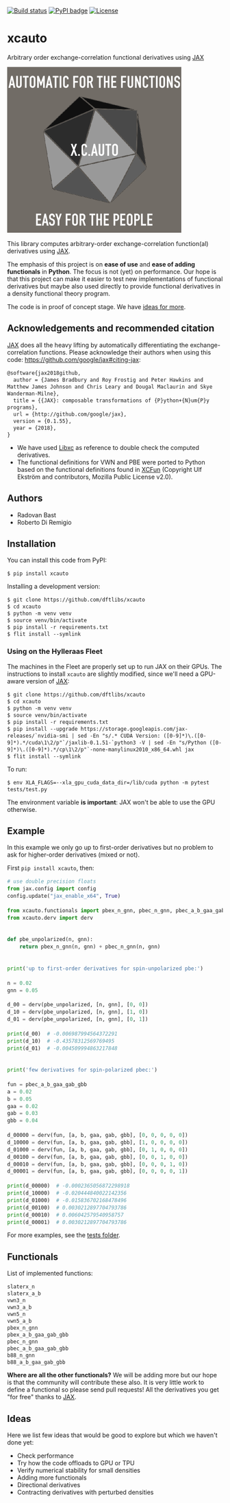 [![Build status](https://github.com/dftlibs/xcauto/workflows/Test/badge.svg)](https://github.com/dftlibs/xcauto/actions)
[![PyPI badge](https://badge.fury.io/py/xcauto.svg)](https://badge.fury.io/py/xcauto)
[![License](https://img.shields.io/badge/license-%20MPL--v2.0-blue.svg)](LICENSE)


# xcauto

Arbitrary order exchange-correlation functional derivatives using
[JAX](https://jax.readthedocs.io/)

![Automatic for the functions, easy for the people](img/cover.png)

This library computes arbitrary-order exchange-correlation function(al) derivatives
using [JAX](https://jax.readthedocs.io/).

The emphasis of this project is on **ease of use** and **ease of adding
functionals** in **Python**.  The focus is not (yet) on performance.  Our hope is
that this project can make it easier to test new implementations of functional
derivatives but maybe also used directly to provide functional derivatives in a
density functional theory program.

The code is in proof of concept stage. We have [ideas for more](#ideas).


## Acknowledgements and recommended citation

[JAX](https://jax.readthedocs.io/) does all the heavy lifting by
automatically differentiating the exchange-correlation functions. Please
acknowledge their authors when using this code:
https://github.com/google/jax#citing-jax:

```
@software{jax2018github,
  author = {James Bradbury and Roy Frostig and Peter Hawkins and Matthew James Johnson and Chris Leary and Dougal Maclaurin and Skye Wanderman-Milne},
  title = {{JAX}: composable transformations of {P}ython+{N}um{P}y programs},
  url = {http://github.com/google/jax},
  version = {0.1.55},
  year = {2018},
}
```

- We have used [Libxc](https://www.tddft.org/programs/libxc/) as reference to
  double check the computed derivatives.
- The functional definitions for VWN and PBE were ported to Python based on the
  functional definitions found in [XCFun](https://github.com/dftlibs/xcfun)
  (Copyright Ulf Ekström and contributors, Mozilla Public License v2.0).


## Authors

- Radovan Bast
- Roberto Di Remigio


## Installation

You can install this code from PyPI:
```
$ pip install xcauto
```

Installing a development version:
```
$ git clone https://github.com/dftlibs/xcauto
$ cd xcauto
$ python -m venv venv
$ source venv/bin/activate
$ pip install -r requirements.txt
$ flit install --symlink
```

### Using on the Hylleraas Fleet

The machines in the Fleet are properly set up to run JAX on their GPUs. The instructions to install `xcauto` are slightly modified, since we'll need a GPU-aware version of [JAX](https://jax.readthedocs.io/):
```
$ git clone https://github.com/dftlibs/xcauto
$ cd xcauto
$ python -m venv venv
$ source venv/bin/activate
$ pip install -r requirements.txt
$ pip install --upgrade https://storage.googleapis.com/jax-releases/`nvidia-smi | sed -En "s/.* CUDA Version: ([0-9]*)\.([0-9]*).*/cuda\1\2/p"`/jaxlib-0.1.51-`python3 -V | sed -En "s/Python ([0-9]*)\.([0-9]*).*/cp\1\2/p"`-none-manylinux2010_x86_64.whl jax
$ flit install --symlink
```

To run:
```
$ env XLA_FLAGS=--xla_gpu_cuda_data_dir=/lib/cuda python -m pytest tests/test.py
```
The environment variable **is important**: JAX won't be able to use the GPU otherwise.


## Example

In this example we only go up to first-order derivatives
but no problem to ask for higher-order derivatives (mixed or not).

First `pip install xcauto`, then:

```python
# use double precision floats
from jax.config import config
config.update("jax_enable_x64", True)

from xcauto.functionals import pbex_n_gnn, pbec_n_gnn, pbec_a_b_gaa_gab_gbb
from xcauto.derv import derv


def pbe_unpolarized(n, gnn):
    return pbex_n_gnn(n, gnn) + pbec_n_gnn(n, gnn)


print('up to first-order derivatives for spin-unpolarized pbe:')

n = 0.02
gnn = 0.05

d_00 = derv(pbe_unpolarized, [n, gnn], [0, 0])
d_10 = derv(pbe_unpolarized, [n, gnn], [1, 0])
d_01 = derv(pbe_unpolarized, [n, gnn], [0, 1])

print(d_00)  # -0.006987994564372291
print(d_10)  # -0.43578312569769495
print(d_01)  # -0.004509994863217848


print('few derivatives for spin-polarized pbec:')

fun = pbec_a_b_gaa_gab_gbb
a = 0.02
b = 0.05
gaa = 0.02
gab = 0.03
gbb = 0.04

d_00000 = derv(fun, [a, b, gaa, gab, gbb], [0, 0, 0, 0, 0])
d_10000 = derv(fun, [a, b, gaa, gab, gbb], [1, 0, 0, 0, 0])
d_01000 = derv(fun, [a, b, gaa, gab, gbb], [0, 1, 0, 0, 0])
d_00100 = derv(fun, [a, b, gaa, gab, gbb], [0, 0, 1, 0, 0])
d_00010 = derv(fun, [a, b, gaa, gab, gbb], [0, 0, 0, 1, 0])
d_00001 = derv(fun, [a, b, gaa, gab, gbb], [0, 0, 0, 0, 1])

print(d_00000)  # -0.0002365056872298918
print(d_10000)  # -0.020444840022142356
print(d_01000)  # -0.015836702168478496
print(d_00100)  # 0.0030212897704793786
print(d_00010)  # 0.006042579540958757
print(d_00001)  # 0.0030212897704793786
```

For more examples, see the [tests folder](tests).


## Functionals

List of implemented functions:
```
slaterx_n
slaterx_a_b
vwn3_n
vwn3_a_b
vwn5_n
vwn5_a_b
pbex_n_gnn
pbex_a_b_gaa_gab_gbb
pbec_n_gnn
pbec_a_b_gaa_gab_gbb
b88_n_gnn
b88_a_b_gaa_gab_gbb
```

**Where are all the other functionals?** We will be adding more but our hope is
that the community will contribute these also. It is very little work to define
a functional so please send pull requests!  All the derivatives you get "for
free" thanks to [JAX](https://jax.readthedocs.io/).


## Ideas

Here we list few ideas that would be good to explore but which we haven't done
yet:

- Check performance
- Try how the code offloads to GPU or TPU
- Verify numerical stability for small densities
- Adding more functionals
- Directional derivatives
- Contracting derivatives with perturbed densities
